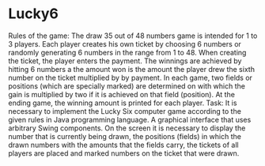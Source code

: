 # Lucky6

Rules of the game:
The draw 35 out of 48 numbers game is intended for 1 to 3 players. Each player creates his own
ticket by choosing 6 numbers or randomly generating 6 numbers in the range from 1 to 48.
When creating the ticket, the player enters the payment. The winnings are achieved by hitting 6 numbers a
the amount won is the amount the player drew the sixth number on the ticket multiplied by
by payment. In each game, two fields or positions (which are specially marked) are determined on
with which the gain is multiplied by two if it is achieved on that field (position). At the ending
game, the winning amount is printed for each player.
Task:
It is necessary to implement the Lucky Six computer game according to the given rules in Java
programming language. A graphical interface that uses arbitrary Swing components.
On the screen it is necessary to display the number that is currently being drawn, the positions (fields) in which
the drawn numbers with the amounts that the fields carry, the tickets of all players are placed and marked
numbers on the ticket that were drawn.

